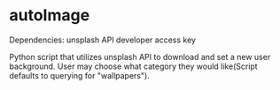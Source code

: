 # autoImage
Dependencies:
unsplash API developer access key 

Python script that utilizes unsplash API to download and set a new user background. 
User may choose what category they would like(Script defaults to querying for "wallpapers"). 


